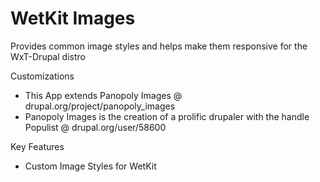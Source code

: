 WetKit Images
===============
Provides common image styles and helps make them responsive for the WxT-Drupal distro

Customizations
* This App extends Panopoly Images @ drupal.org/project/panopoly_images
* Panopoly Images is the creation of a prolific drupaler with the handle Populist @ drupal.org/user/58600

Key Features
* Custom Image Styles for WetKit